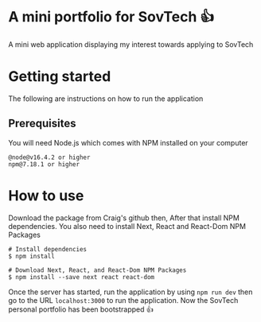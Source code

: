 # A mini portfolio for SovTech :+1:
A mini web application displaying my interest towards applying to SovTech 

# Getting started
The following are instructions on how to run the application

## Prerequisites
You will need Node.js which comes with NPM installed on your computer
```
@node@v16.4.2 or higher
npm@7.18.1 or higher
```

# How to use 
Download the package from Craig's github then, After that install NPM dependencies. You also need to install Next, React and React-Dom NPM Packages
```
# Install dependencies
$ npm install

# Download Next, React, and React-Dom NPM Packages
$ npm install --save next react react-dom

```
Once the server has started, run the application by using `npm run dev` then go to the URL `localhost:3000` to run the application. 
Now the SovTech personal portfolio has been bootstrapped :+1:
